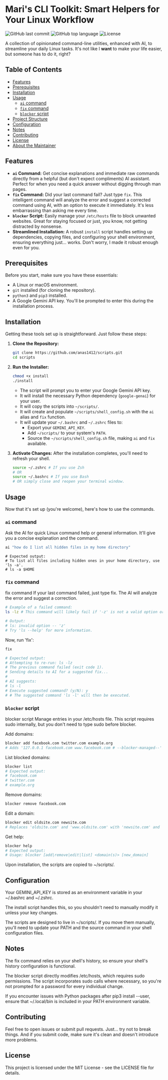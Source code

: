 # Mari's CLI Toolkit: Smart Helpers for Your Linux Workflow

![GitHub last commit](https://img.shields.io/github/last-commit/anas1412/scripts?style=flat-square)
![GitHub top language](https://img.shields.io/github/languages/top/anas1412/scripts?style=flat-square)
![License](https://img.shields.io/badge/license-MIT-blue.svg?style=flat-square)

A collection of opinionated command-line utilities, enhanced with AI, to streamline your daily Linux tasks. It's not like I **want** to make your life easier, but someone has to do it, right?

## Table of Contents
- [Features](#features)
- [Prerequisites](#prerequisites)
- [Installation](#installation)
- [Usage](#usage)
  - [`ai` command](#ai-command)
  - [`fix` command](#fix-command)
  - [`blocker` script](#blocker-script)
- [Project Structure](#project-structure)
- [Configuration](#configuration)
- [Notes](#notes)
- [Contributing](#contributing)
- [License](#license)
- [About the Maintainer](#about-the-maintainer)

## Features

*   **`ai` Command:** Get concise explanations and immediate raw commands directly from a helpful (but don't expect compliments) AI assistant. Perfect for when you need a quick answer without digging through man pages.
*   **`fix` Command:** Did your last command fail? Just type `fix`. This intelligent command will analyze the error and suggest a corrected command using AI, with an option to execute it immediately. It's less embarrassing than asking me every time.
*   **`blocker` Script:** Easily manage your `/etc/hosts` file to block unwanted websites. Great for staying focused or just, you know, not getting distracted by nonsense.
*   **Streamlined Installation:** A robust `install` script handles setting up dependencies, copying files, and configuring your shell environment, ensuring everything just... works. Don't worry, I made it robust enough even for you.

## Prerequisites

Before you start, make sure you have these essentials:

*   A Linux or macOS environment.
*   `git` installed (for cloning the repository).
*   `python3` and `pip3` installed.
*   A Google Gemini API key. You'll be prompted to enter this during the installation process.

## Installation

Getting these tools set up is straightforward. Just follow these steps:

1.  **Clone the Repository:**
    ```bash
    git clone https://github.com/anas1412/scripts.git
    cd scripts
    ```

2.  **Run the Installer:**
    ```bash
    chmod +x install
    ./install
    ```

    *   The script will prompt you to enter your Google Gemini API key.
    *   It will install the necessary Python dependency (`google-genai`) for your user.
    *   It will copy the scripts into `~/scripts/`.
    *   It will create and populate `~/scripts/shell_config.sh` with the `ai` alias and `fix` function.
    *   It will update your `~/.bashrc` and `~/.zshrc` files to:
        *   Export your `GEMINI_API_KEY`.
        *   Add `~/scripts/` to your system's `PATH`.
        *   Source the `~/scripts/shell_config.sh` file, making `ai` and `fix` available.

3.  **Activate Changes:**
    After the installation completes, you'll need to refresh your shell.
    ```bash
    source ~/.zshrc # If you use Zsh
    # OR
    source ~/.bashrc # If you use Bash
    # OR simply close and reopen your terminal window.
    ```

## Usage

Now that it's set up (you're welcome), here's how to use the commands.

### `ai` command

Ask the AI for quick Linux command help or general information. It'll give you a concise explanation and the command.

```bash
ai "how do I list all hidden files in my home directory"
```
```
# Expected output:
# To list all files including hidden ones in your home directory, use 'ls -a'.
# ls -a $HOME
```

### `fix` command


fix command
If your last command failed, just type fix. The AI will analyze the error and suggest a correction.
```bash
# Example of a failed command:
ls -lz # This command will likely fail if '-z' is not a valid option or context
```
```bash
# Output:
# ls: invalid option -- 'z'
# Try 'ls --help' for more information.
```
Now, run 'fix':
```bash
fix
```
```bash
# Expected output:
# Attempting to re-run: ls -lz
# The previous command failed (exit code 1).
# Sending details to AI for a suggested fix...
#
# AI suggests:
# ls -l
# Execute suggested command? (y/N): y
# # The suggested command 'ls -l' will then be executed.
```
### `blocker` script

blocker script
Manage entries in your /etc/hosts file. This script requires sudo internally, but you don't need to type sudo before blocker.

Add domains:
```bash
blocker add facebook.com twitter.com example.org
# Adds '127.0.0.1 facebook.com www.facebook.com # --blocker-managed--' (etc.) to /etc/hosts
```

List blocked domains:
```Bash
blocker list
# Expected output:
# facebook.com
# twitter.com
# example.org
```
Remove domains:
```bash
blocker remove facebook.com
```

Edit a domain:
```bash
blocker edit oldsite.com newsite.com
# Replaces 'oldsite.com' and 'www.oldsite.com' with 'newsite.com' and 'www.newsite.com'
```

Get help:
```bash
blocker help
# Expected output:
# Usage: blocker [add|remove|edit|list] <domain(s)> [new_domain]
```

Upon installation, the scripts are copied to ~/scripts/.

## Configuration
Your GEMINI_API_KEY is stored as an environment variable in your ~/.bashrc and ~/.zshrc. 

The install script handles this, so you shouldn't need to manually modify it unless your key changes.


The scripts are designed to live in ~/scripts/. If you move them manually, you'll need to update your PATH and the source command in your shell configuration files.


## Notes
The fix command relies on your shell's history, so ensure your shell's history configuration is functional.

The blocker script directly modifies /etc/hosts, which requires sudo permissions. The script incorporates sudo calls where necessary, so you're not prompted for a password for every individual change.

If you encounter issues with Python packages after pip3 install --user, ensure that ~/.local/bin is included in your PATH environment variable.

## Contributing
Feel free to open issues or submit pull requests. Just... try not to break things. And if you submit code, make sure it's clean and doesn't introduce more problems.

## License
This project is licensed under the MIT License - see the LICENSE file for details.
